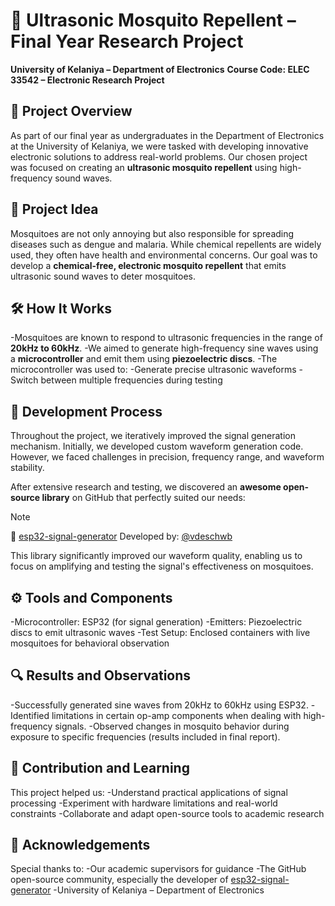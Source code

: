 # 🦟 Ultrasonic Mosquito Repellent – Final Year Research Project

**University of Kelaniya – Department of Electronics**
**Course Code: ELEC 33542 – Electronic Research Project**

## 📘 Project Overview
As part of our final year as undergraduates in the Department of Electronics at the University of Kelaniya, we were tasked with developing innovative electronic solutions to address real-world problems. Our chosen project was focused on creating an **ultrasonic mosquito repellent** using high-frequency sound waves.

## 🧠 Project Idea
Mosquitoes are not only annoying but also responsible for spreading diseases such as dengue and malaria. While chemical repellents are widely used, they often have health and environmental concerns. Our goal was to develop a **chemical-free, electronic mosquito repellent** that emits ultrasonic sound waves to deter mosquitoes.

## 🛠️ How It Works
-Mosquitoes are known to respond to ultrasonic frequencies in the range of **20kHz to 60kHz**.
-We aimed to generate high-frequency sine waves using a **microcontroller** and emit them using **piezoelectric discs**.
-The microcontroller was used to:
-Generate precise ultrasonic waveforms
-Switch between multiple frequencies during testing

## 🧪 Development Process
Throughout the project, we iteratively improved the signal generation mechanism. Initially, we developed custom waveform generation code. However, we faced challenges in precision, frequency range, and waveform stability.

After extensive research and testing, we discovered an **awesome open-source library** on GitHub that perfectly suited our needs:

> [!NOTE]
> 🔗 [esp32-signal-generator](https://github.com/vdeschwb/esp32-signal-generator)
> Developed by: [@vdeschwb](https://github.com/vdeschwb)

This library significantly improved our waveform quality, enabling us to focus on amplifying and testing the signal's effectiveness on mosquitoes.

## ⚙️ Tools and Components

-Microcontroller: ESP32 (for signal generation)
-Emitters: Piezoelectric discs to emit ultrasonic waves
-Test Setup: Enclosed containers with live mosquitoes for behavioral observation

## 🔍 Results and Observations

-Successfully generated sine waves from 20kHz to 60kHz using ESP32.
-Identified limitations in certain op-amp components when dealing with high-frequency signals.
-Observed changes in mosquito behavior during exposure to specific frequencies (results included in final report).

## 📄 Contribution and Learning
This project helped us:
-Understand practical applications of signal processing
-Experiment with hardware limitations and real-world constraints
-Collaborate and adapt open-source tools to academic research

## 🤝 Acknowledgements
Special thanks to:
-Our academic supervisors for guidance
-The GitHub open-source community, especially the developer of [esp32-signal-generator](https://github.com/vdeschwb)
-University of Kelaniya – Department of Electronics
